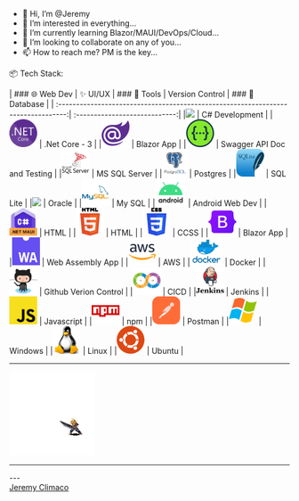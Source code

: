 - 👋 Hi, I’m @Jeremy
- 👀 I’m interested in everything...
- 🌱 I’m currently learning Blazor/MAUI/DevOps/Cloud...
- 💞️ I’m looking to collaborate on any of you...
- 📫 How to reach me? PM is the key...

<!---
JJC3483/JJC3483 is a ✨ special ✨ repository because its `README.md` (this file) appears on your GitHub profile.
You can click the Preview link to take a look at your changes.
--->
:package:
Tech Stack:

| ### 🌐 Web Dev | ✨ UI/UX | ### 🔨 Tools | Version Control | ### 💾 Database |
| :--------------------------------------------------------------------------------:| :----------------------------:|
|<img height="50" src="https://github.com/JJC3483/JJC3483/blob/main/TechIcons/c#.png">          | C# Development                |
|<img height="50" src="https://github.com/JJC3483/JJC3483/blob/main/TechIcons/_net_core.png">   | .Net Core - 3                 |
|<img height="50" src="https://github.com/JJC3483/JJC3483/blob/main/TechIcons/blazor.png">      | Blazor App                    |
|<img height="50" src="https://github.com/JJC3483/JJC3483/blob/main/TechIcons/swagger.png">     | Swagger API Doc and Testing   |
|<img height="50" src="https://github.com/JJC3483/JJC3483/blob/main/TechIcons/mssql.png">       | MS SQL Server                 |
|<img height="50" src="https://github.com/JJC3483/JJC3483/blob/main/TechIcons/postgresql.png">  | Postgres                      |
|<img height="50" src="https://github.com/JJC3483/JJC3483/blob/main/TechIcons/SQLite.svg">      | SQL Lite                      |
|<img height="50" src="https://github.com/JJC3483/JJC3483/blob/main/TechIcons/oracle.svg">      | Oracle                        |
|<img height="50" src="https://github.com/JJC3483/JJC3483/blob/main/TechIcons/mysql.png">       | My SQL                        |
|<img height="50" src="https://github.com/JJC3483/JJC3483/blob/main/TechIcons/android.png">     | Android Web Dev               |
|<img height="50" src="https://github.com/JJC3483/JJC3483/blob/main/TechIcons/_net_maui.jpg">   | HTML                          |
|<img height="50" src="https://github.com/JJC3483/JJC3483/blob/main/TechIcons/html.png">        | HTML                          |
|<img height="50" src="https://github.com/JJC3483/JJC3483/blob/main/TechIcons/css.png">         | CCSS                          |
|<img height="50" src="https://github.com/JJC3483/JJC3483/blob/main/TechIcons/bootstrap.png">   | Blazor App                    |
|<img height="50" src="https://github.com/JJC3483/JJC3483/blob/main/TechIcons/webassembly.png"> | Web Assembly App              |
|<img height="50" src="https://github.com/JJC3483/JJC3483/blob/main/TechIcons/aws.png">         | AWS                           |
|<img height="50" src="https://github.com/JJC3483/JJC3483/blob/main/TechIcons/docker.png">      | Docker                        |
|<img height="50" src="https://github.com/JJC3483/JJC3483/blob/main/TechIcons/github.png">      | Github Verion Control         |
|<img height="50" src="https://github.com/JJC3483/JJC3483/blob/main/TechIcons/ci_cd.png">       | CICD                          |
|<img height="50" src="https://github.com/JJC3483/JJC3483/blob/main/TechIcons/jenkins.png">     | Jenkins                       |
|<img height="50" src="https://github.com/JJC3483/JJC3483/blob/main/TechIcons/javascript.png">  | Javascript                    |
|<img height="50" src="https://github.com/JJC3483/JJC3483/blob/main/TechIcons/npm.png">         | npm                           |
|<img height="50" src="https://github.com/JJC3483/JJC3483/blob/main/TechIcons/Postman.svg">     | Postman                       |
|<img height="50" src="https://github.com/JJC3483/JJC3483/blob/main/TechIcons/windows.png">     | Windows                       |
|<img height="50" src="https://github.com/JJC3483/JJC3483/blob/main/TechIcons/linux.png">       | Linux                         |
|<img height="50" src="https://github.com/JJC3483/JJC3483/blob/main/TechIcons/ubuntu.png">      | Ubuntu                        |

---

<img height="150" src="https://github.com/JJC3483/JJC3483/blob/main/TechIcons/cloud-strife.gif" loop=infinite>

<hr>
---

<div class="card">

 <div class="badge-base LI-profile-badge" data-locale="en_US" data-size="large" data-theme="dark" data-type="HORIZONTAL" data-vanity="jeremy-climaco-b2270263" data-version="v1"><a class="badge-base__link LI-simple-link" href="https://ph.linkedin.com/in/jeremy-climaco-b2270263?trk=profile-badge">Jeremy Climaco</a></div>
 
</div>
              
